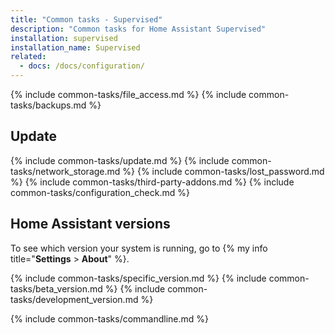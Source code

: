 ```yaml
---
title: "Common tasks - Supervised"
description: "Common tasks for Home Assistant Supervised"
installation: supervised
installation_name: Supervised
related:
  - docs: /docs/configuration/
---
```



{% include common-tasks/file_access.md %}
{% include common-tasks/backups.md %}

## Update

{% include common-tasks/update.md %}
{% include common-tasks/network_storage.md %}
{% include common-tasks/lost_password.md %}
{% include common-tasks/third-party-addons.md %}
{% include common-tasks/configuration_check.md %}

## Home Assistant versions

To see which version your system is running, go to {% my info title="**Settings** > **About**" %}.

{% include common-tasks/specific_version.md %}
{% include common-tasks/beta_version.md %}
{% include common-tasks/development_version.md %}

{% include common-tasks/commandline.md %}